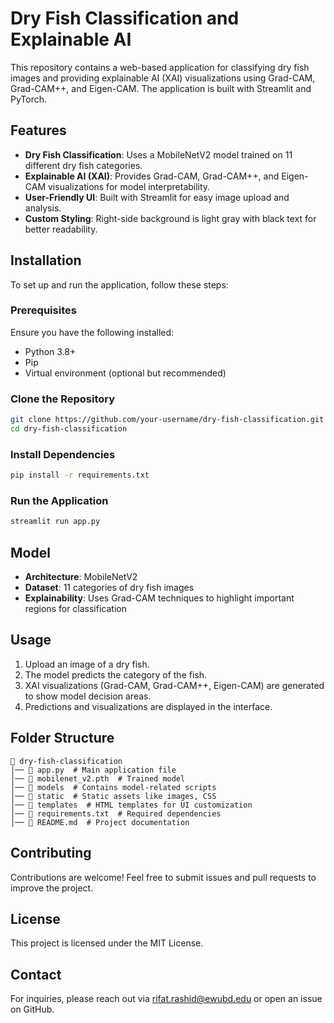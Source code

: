# Dry Fish Classification and Explainable AI

This repository contains a web-based application for classifying dry fish images and providing explainable AI (XAI) visualizations using Grad-CAM, Grad-CAM++, and Eigen-CAM. The application is built with Streamlit and PyTorch.

## Features
- **Dry Fish Classification**: Uses a MobileNetV2 model trained on 11 different dry fish categories.
- **Explainable AI (XAI)**: Provides Grad-CAM, Grad-CAM++, and Eigen-CAM visualizations for model interpretability.
- **User-Friendly UI**: Built with Streamlit for easy image upload and analysis.
- **Custom Styling**: Right-side background is light gray with black text for better readability.

## Installation
To set up and run the application, follow these steps:

### Prerequisites
Ensure you have the following installed:
- Python 3.8+
- Pip
- Virtual environment (optional but recommended)

### Clone the Repository
```sh
git clone https://github.com/your-username/dry-fish-classification.git
cd dry-fish-classification
```

### Install Dependencies
```sh
pip install -r requirements.txt
```

### Run the Application
```sh
streamlit run app.py
```

## Model
- **Architecture**: MobileNetV2
- **Dataset**: 11 categories of dry fish images
- **Explainability**: Uses Grad-CAM techniques to highlight important regions for classification

## Usage
1. Upload an image of a dry fish.
2. The model predicts the category of the fish.
3. XAI visualizations (Grad-CAM, Grad-CAM++, Eigen-CAM) are generated to show model decision areas.
4. Predictions and visualizations are displayed in the interface.

## Folder Structure
```
📂 dry-fish-classification
│── 📄 app.py  # Main application file
│── 📄 mobilenet_v2.pth  # Trained model
│── 📂 models  # Contains model-related scripts
│── 📂 static  # Static assets like images, CSS
│── 📂 templates  # HTML templates for UI customization
│── 📂 requirements.txt  # Required dependencies
│── 📂 README.md  # Project documentation
```

## Contributing
Contributions are welcome! Feel free to submit issues and pull requests to improve the project.

## License
This project is licensed under the MIT License.

## Contact
For inquiries, please reach out via [rifat.rashid@ewubd.edu](mailto:rifat.rashid@ewubd.edu) or open an issue on GitHub.

